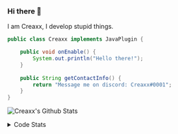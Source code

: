 ### Hi there 👋

I am Creaxx, I develop stupid things. 

```java
public class Creaxx implements JavaPlugin {

    public void onEnable() {
        System.out.println("Hello there!");
    }
    
    public String getContactInfo() {
        return "Message me on discord: Creaxx#0001";
    }
}
```

![Creaxx's Github Stats](https://github-readme-stats.vercel.app/api?username=CreaxxOG&show_icons=true&theme=dark&count_private=true)

<details>
  <summary>Code Stats</summary>

<!--START_SECTION:waka-->
![Code Time](http://img.shields.io/badge/Code%20Time-1%2C029%20hrs%2048%20mins-blue)

![Lines of code](https://img.shields.io/badge/From%20Hello%20World%20I%27ve%20Written-170%20lines%20of%20code-blue)

**🐱 My GitHub Data** 

> 🏆 925 Contributions in the Year 2022
 > 
> 📦 66.2 kB Used in GitHub's Storage 
 > 
> 🚫 Not Opted to Hire
 > 
> 📜 4 Public Repositories 
 > 
> 🔑 2 Private Repositories  
 > 
**I'm an Early 🐤** 

```text
🌞 Morning    40 commits     █░░░░░░░░░░░░░░░░░░░░░░░░   6.35% 
🌆 Daytime    305 commits    ████████████░░░░░░░░░░░░░   48.41% 
🌃 Evening    272 commits    ██████████░░░░░░░░░░░░░░░   43.17% 
🌙 Night      13 commits     ░░░░░░░░░░░░░░░░░░░░░░░░░   2.06%

```
📅 **I'm Most Productive on Saturday** 

```text
Monday       52 commits     ██░░░░░░░░░░░░░░░░░░░░░░░   8.25% 
Tuesday      60 commits     ██░░░░░░░░░░░░░░░░░░░░░░░   9.52% 
Wednesday    80 commits     ███░░░░░░░░░░░░░░░░░░░░░░   12.7% 
Thursday     119 commits    ████░░░░░░░░░░░░░░░░░░░░░   18.89% 
Friday       62 commits     ██░░░░░░░░░░░░░░░░░░░░░░░   9.84% 
Saturday     170 commits    ██████░░░░░░░░░░░░░░░░░░░   26.98% 
Sunday       87 commits     ███░░░░░░░░░░░░░░░░░░░░░░   13.81%

```


📊 **This Week I Spent My Time On** 

```text
💬 Programming Languages: 
Java                     7 hrs 14 mins       ██████████████████████░░░   91.1% 
XML                      29 mins             █░░░░░░░░░░░░░░░░░░░░░░░░   6.24% 
YAML                     11 mins             ░░░░░░░░░░░░░░░░░░░░░░░░░   2.4% 
Markdown                 1 min               ░░░░░░░░░░░░░░░░░░░░░░░░░   0.24% 
Text                     0 secs              ░░░░░░░░░░░░░░░░░░░░░░░░░   0.01%

🔥 Editors: 
IntelliJ                 7 hrs 57 mins       █████████████████████████   100.0%

```

**I Mostly Code in Java** 

```text
Java                     6 repos             ███████████████░░░░░░░░░░   60.0% 
Kotlin                   3 repos             ███████░░░░░░░░░░░░░░░░░░   30.0% 
EJS                      1 repo              ██░░░░░░░░░░░░░░░░░░░░░░░   10.0%

```



 Last Updated on 19/12/2022 01:28:06 UTC
<!--END_SECTION:waka-->
</details>
